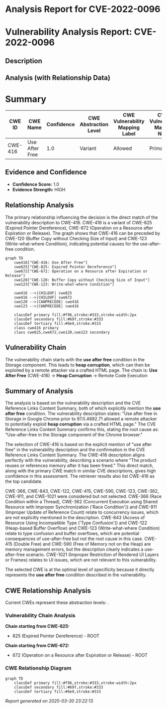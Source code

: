 # Analysis Report for CVE-2022-0096

# Vulnerability Analysis Report: CVE-2022-0096

## Description



## Analysis (with Relationship Data)

# Summary
| CWE ID | CWE Name | Confidence | CWE Abstraction Level | CWE Vulnerability Mapping Label | CWE-Vulnerability Mapping Notes |
|---|---|---|---|---|---|
| CWE-416 | Use After Free | 1.0 | Variant | Allowed | Primary CWE |

## Evidence and Confidence

*   **Confidence Score:** 1.0
*   **Evidence Strength:** HIGH

## Relationship Analysis
The primary relationship influencing the decision is the direct match of the vulnerability description to CWE-416. CWE-416 is a variant of CWE-825 (Expired Pointer Dereference), CWE-672 (Operation on a Resource after Expiration or Release). The graph shows that CWE-416 can be preceded by CWE-120 (Buffer Copy without Checking Size of Input) and CWE-123 (Write-what-where Condition), indicating potential causes for the use-after-free condition.

```mermaid
graph TD
    cwe416["CWE-416: Use After Free"]
    cwe825["CWE-825: Expired Pointer Dereference"]
    cwe672["CWE-672: Operation on a Resource after Expiration or Release"]
    cwe120["CWE-120: Buffer Copy without Checking Size of Input"]
    cwe123["CWE-123: Write-what-where Condition"]
    
    cwe416 -->|CHILDOF| cwe825
    cwe416 -->|CHILDOF| cwe672
    cwe120 -->|CANPRECEDE| cwe416
    cwe123 -->|CANPRECEDE| cwe416
    
    classDef primary fill:#f96,stroke:#333,stroke-width:2px
    classDef secondary fill:#69f,stroke:#333
    classDef tertiary fill:#9e9,stroke:#333
    class cwe416 primary
    class cwe825,cwe672,cwe120,cwe123 secondary
```

## Vulnerability Chain
The vulnerability chain starts with the **use after free** condition in the Storage component. This leads to **heap corruption**, which can then be exploited by a remote attacker via a crafted HTML page. The chain is: **Use After Free** (CWE-416) -> **Heap Corruption** -> Remote Code Execution

## Summary of Analysis
The analysis is based on the vulnerability description and the CVE Reference Links Content Summary, both of which explicitly mention the **use after free** condition. The vulnerability description states: "Use after free in Storage in Google Chrome prior to 97.0.4692.71 allowed a remote attacker to potentially exploit **heap corruption** via a crafted HTML page." The CVE Reference Links Content Summary confirms this, stating the root cause as: "Use-after-free in the Storage component of the Chrome browser."

The selection of CWE-416 is based on the explicit mention of "use after free" in the vulnerability description and the confirmation in the CVE Reference Links Content Summary. The CWE-416 description aligns perfectly with the vulnerability, describing a scenario where "The product reuses or references memory after it has been freed." This direct match, along with the primary CWE match in similar CVE descriptions, gives high confidence in this assessment. The retriever results also list CWE-416 as the top candidate.

CWE-366, CWE-843, CWE-122, CWE-415, CWE-590, CWE-123, CWE-362, CWE-911, and CWE-1021 were considered but not selected. CWE-366 (Race Condition within a Thread), CWE-362 (Concurrent Execution using Shared Resource with Improper Synchronization ('Race Condition')) and CWE-911 (Improper Update of Reference Count) relate to concurrency issues, which are not explicitly mentioned in the description. CWE-843 (Access of Resource Using Incompatible Type ('Type Confusion')) and CWE-122 (Heap-based Buffer Overflow) and CWE-123 (Write-what-where Condition) relate to type confusion and buffer overflows, which are potential consequences of use-after-free but not the root cause in this case. CWE-415 (Double Free) and CWE-590 (Free of Memory not on the Heap) are memory management errors, but the description clearly indicates a use-after-free scenario. CWE-1021 (Improper Restriction of Rendered UI Layers or Frames) relates to UI issues, which are not relevant to this vulnerability.

The selected CWE is at the optimal level of specificity because it directly represents the **use after free** condition described in the vulnerability.


## CWE Relationship Analysis

Current CWEs represent these abstraction levels: .


### Vulnerability Chain Analysis

**Chain starting from CWE-825:**
- 825 (Expired Pointer Dereference) - ROOT


**Chain starting from CWE-672:**
- 672 (Operation on a Resource after Expiration or Release) - ROOT



### CWE Relationship Diagram

```mermaid
graph TD
    classDef primary fill:#f96,stroke:#333,stroke-width:2px
    classDef secondary fill:#69f,stroke:#333
    classDef tertiary fill:#9e9,stroke:#333
```



*Report generated on 2025-03-30 23:22:13*
